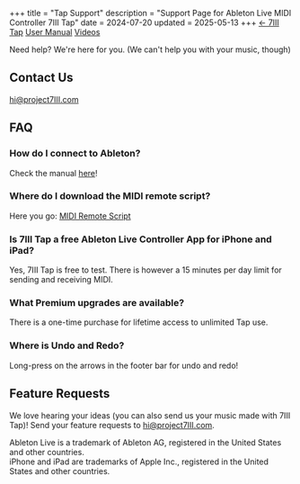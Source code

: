 +++
title = "Tap Support"
description = "Support Page for Ableton Live MIDI Controller 7III Tap"
date = 2024-07-20
updated = 2025-05-13
+++
<a href="/tap" class="btn" id="yellowButton">← 7III Tap</a> <a href="/tap/manual" class="btn" id="yellowButton">User Manual</a> <a href="/tap/videos" class="btn" id="yellowButton">Videos</a> 

Need help? We're here for you. (We can't help you with your music, though)

## Contact Us
[hi@project7III.com](mailto:hi@project7III.com)

## FAQ

### How do I connect to Ableton?
Check the manual [here](/tap/manual)!

### Where do I download the MIDI remote script?
Here you go: <a href="https://project7iii.com/tap/Tap.zip">MIDI Remote Script</a>

### Is 7III Tap a free Ableton Live Controller App for iPhone and iPad?
Yes, 7III Tap is free to test. There is however a 15 minutes per day limit for sending and receiving MIDI.

### What Premium upgrades are available? 
There is a one-time purchase for lifetime access to unlimited Tap use.

### Where is Undo and Redo?
Long-press on the arrows in the footer bar for undo and redo!

## Feature Requests
We love hearing your ideas (you can also send us your music made with 7III Tap)! Send your feature requests to [hi@project7III.com](mailto:hi@project7III.com).


<div class="footnote-definition"><p>Ableton Live is a trademark of Ableton AG, registered in the United States and other countries.
<br>iPhone and iPad are trademarks of Apple Inc., registered in the United States and other countries.</p></div>
